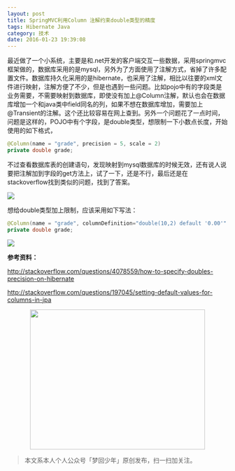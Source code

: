 ```yaml
---
layout: post
title: SpringMVC利用Column 注解约束double类型的精度
tags: Hibernate Java
category: 技术
date: 2016-01-23 19:39:08
---
```


最近做了一个小系统，主要是和.net开发的客户端交互一些数据，采用springmvc框架做的，数据库采用的是mysql，另外为了方面使用了注解方式，省掉了许多配置文件。数据库持久化采用的是hibernate，也采用了注解，相比以往要的xml文件进行映射，注解方便了不少，但是也遇到一些问题。比如pojo中有的字段类是业务需要，不需要映射到数据库，即使没有加上@Column注解，默认也会在数据库增加一个和java类中field同名的列，如果不想在数据库增加，需要加上@Transient的注解。这个还比较容易在网上查到。另外一个问题花了一点时间，问题是这样的，POJO中有个字段，是double类型，想限制一下小数点长度，开始使用的如下格式，

```java
@Column(name = "grade", precision = 5, scale = 2)
private double grade;
```

不过查看数据库表的创建语句，发现映射到mysql数据库的时候无效，还有说人说要把注解加到字段的get方法上，试了一下，还是不行，最后还是在stackoverflow找到类似的问题，找到了答案。

![](http://www.tcxurun.cn/wp-content/uploads/2013/08/1-300x143.jpg)

 想给double类型加上限制，应该采用如下写法：

```java
@Column(name = "grade", columnDefinition="double(10,2) default '0.00'"
private double grade;
```

![](http://www.tcxurun.cn/wp-content/uploads/2013/08/2-300x161.jpg)

**参考资料：**

http://stackoverflow.com/questions/4078559/how-to-specify-doubles-precision-on-hibernate

http://stackoverflow.com/questions/197045/setting-default-values-for-columns-in-jpa

<div align="center">
<img src="http://7xlkoc.com1.z0.glb.clouddn.com/qrcodenew.jpg" width="400" height="320" />
</div>

> 本文系本人个人公众号「梦回少年」原创发布，扫一扫加关注。